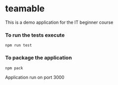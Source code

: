 # teamable
This is a demo application for the IT beginner course

### To run the tests execute
    npm run test

### To package the application
    npm pack    

Application run on port 3000
